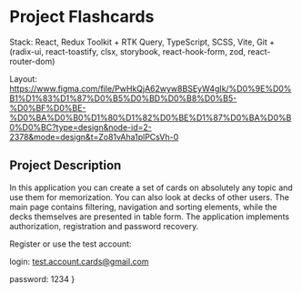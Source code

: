 # Project Flashcards

Stack: React, Redux Toolkit + RTK Query, TypeScript, SCSS, Vite, Git + (radix-ui, react-toastify, clsx, storybook, react-hook-form, zod, react-router-dom)

Layout: https://www.figma.com/file/PwHkQjA62wyw8BSEyW4gIk/%D0%9E%D0%B1%D1%83%D1%87%D0%B5%D0%BD%D0%B8%D0%B5-%D0%BF%D0%BE-%D0%BA%D0%B0%D1%80%D1%82%D0%BE%D1%87%D0%BA%D0%B0%D0%BC?type=design&node-id=2-2378&mode=design&t=Zo81vAha1plPCsVh-0

## Project Description

In this application you can create a set of cards on absolutely any topic and use them for memorization. You can also look at decks of other users. The main page contains filtering, navigation and sorting elements, while the decks themselves are presented in table form. The application implements authorization, registration and password recovery.

Register or use the test account:

login: test.account.cards@gmail.com

password: 1234
}
